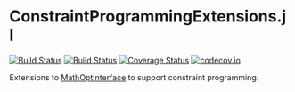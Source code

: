 # ConstraintProgrammingExtensions.jl

[![Build Status](https://travis-ci.org/dourouc05/ConstraintProgrammingExtensions.jl.svg?branch=master)](https://travis-ci.org/dourouc05/ConstraintProgrammingExtensions.jl)
[![Build Status](https://ci.appveyor.com/api/projects/status/github/dourouc05/ConstraintProgrammingExtensions.jl?branch=master&svg=true)](https://ci.appveyor.com/project/dourouc05/ConstraintProgrammingExtensions-jl/branch/master)
[![Coverage Status](https://coveralls.io/repos/dourouc05/ConstraintProgrammingExtensions.jl/badge.svg?branch=master)](https://coveralls.io/r/dourouc05/ConstraintProgrammingExtensions.jl?branch=master)
[![codecov.io](http://codecov.io/github/dourouc05/ConstraintProgrammingExtensions.jl/coverage.svg?branch=master)](http://codecov.io/github/dourouc05/ConstraintProgrammingExtensions.jl?branch=master)

Extensions to [MathOptInterface](https://github.com/JuliaOpt/MathOptInterface.jl) to support constraint programming.
